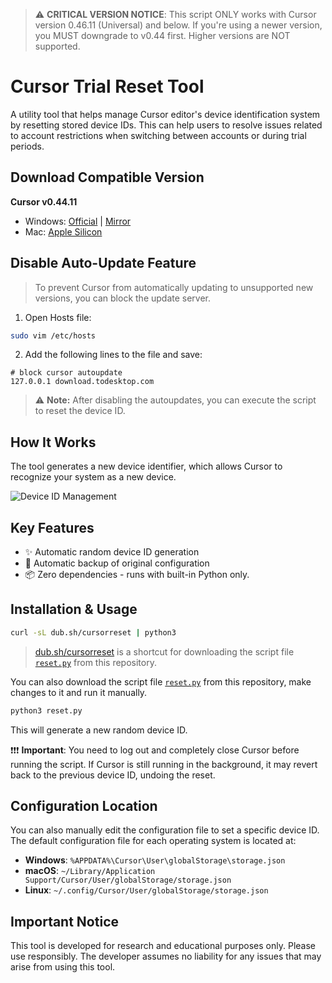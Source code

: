 > ⚠️ **CRITICAL VERSION NOTICE**: This script ONLY works with Cursor version 0.46.11 (Universal) and below. If you're using a newer version, you MUST downgrade to v0.44 first. Higher versions are NOT supported.

# Cursor Trial Reset Tool

A utility tool that helps manage Cursor editor's device identification system by resetting stored device IDs. This can help users to resolve issues related to account restrictions when switching between accounts or during trial periods.

## Download Compatible Version
**Cursor v0.44.11**
- Windows: [Official](https://downloader.cursor.sh/builds/250103fqxdt5u9z/windows/nsis/x64) | [Mirror](https://download.todesktop.com/230313mzl4w4u92/Cursor%20Setup%200.44.11%20-%20Build%20250103fqxdt5u9z-x64.exe)
- Mac: [Apple Silicon](https://dl.todesktop.com/230313mzl4w4u92/versions/0.44.11/mac/zip/arm64)

## Disable Auto-Update Feature
> To prevent Cursor from automatically updating to unsupported new versions, you can block the update server.

1. Open Hosts file:
```bash
sudo vim /etc/hosts
```

2. Add the following lines to the file and save:
```
# block cursor autoupdate
127.0.0.1 download.todesktop.com
```

> ⚠️ **Note:** After disabling the autoupdates, you can execute the script to reset the device ID.

## How It Works

The tool generates a new device identifier, which allows Cursor to recognize your system as a new device.

![Device ID Management](./public/ids.png)

## Key Features

- ✨ Automatic random device ID generation
- 🔄 Automatic backup of original configuration
- 📦 Zero dependencies - runs with built-in Python only.

## Installation & Usage

```bash
curl -sL dub.sh/cursorreset | python3
```

> [dub.sh/cursorreset](https://dub.sh/cursorreset) is a shortcut for downloading the script file [`reset.py`](./reset.py) from this repository.

You can also download the script file [`reset.py`](./reset.py) from this repository, make changes to it and run it manually.

```bash
python3 reset.py
```

This will generate a new random device ID.

❗️❗️❗️ **Important**: You need to log out and completely close Cursor before running the script. If Cursor is still running in the background, it may revert back to the previous device ID, undoing the reset.

## Configuration Location

You can also manually edit the configuration file to set a specific device ID. The default configuration file for each operating system is located at:

- **Windows**: `%APPDATA%\Cursor\User\globalStorage\storage.json`
- **macOS**: `~/Library/Application Support/Cursor/User/globalStorage/storage.json`
- **Linux**: `~/.config/Cursor/User/globalStorage/storage.json`

## Important Notice

This tool is developed for research and educational purposes only. Please use responsibly.
The developer assumes no liability for any issues that may arise from using this tool.

